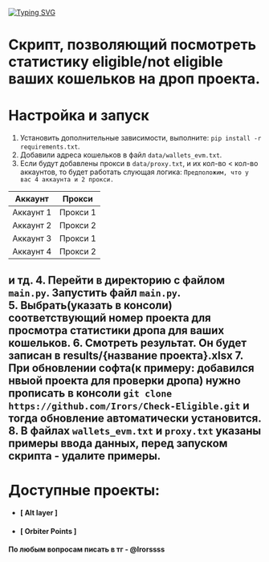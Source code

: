 [![Typing SVG](https://readme-typing-svg.herokuapp.com?color=%2336BCF7&lines=Check-Eligible)](https://git.io/typing-svg)


# Скрипт, позволяющий посмотреть статистику eligible/not eligible ваших кошельков на дроп проекта.

# Настройка и запуск

1. Установить дополнительные зависимости, выполните: `pip install -r requirements.txt`.
2. Добавили адреса кошельков в файл `data/wallets_evm.txt`.
3. Если будут добавлены прокси в `data/proxy.txt`, и их кол-во < кол-во аккаунтов, то будет работать слующая логика:
`Предположим, что у вас 4 аккаунта и 2 прокси.`

| Аккаунт   | Прокси   |
|-----------|----------|
| Аккаунт 1 | Прокси 1 |
| Аккаунт 2 | Прокси 2 |
| Аккаунт 3 | Прокси 1 |
| Аккаунт 4 | Прокси 2 |
и тд.
4. Перейти в директорию с файлом `main.py`. Запустить файл `main.py`.  
5. Выбрать(указать в консоли) соответствующий номер проекта для просмотра статистики дропа для ваших кошельков.
6. Смотреть результат. Он будет записан в results/{название проекта}.xlsx
7. При обновлении софта(к примеру: добавился нвыой проекта для проверки дропа) нужно прописать в консоли `git clone https://github.com/Irors/Check-Eligible.git` и тогда обновление автоматически установится.
8. В файлах `wallets_evm.txt` и `proxy.txt` указаны примеры ввода данных, перед запуском скрипта - удалите примеры.
---
# Доступные проекты:

 - #### **[ Alt layer ]**

 - #### **[ Orbiter Points ]**

**По любым вопросам писать в тг - @Irorssss**
